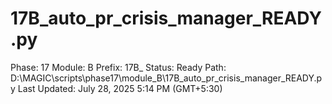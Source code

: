 # 17B_auto_pr_crisis_manager_READY.py

Phase: 17
Module: B
Prefix: 17B_
Status: Ready
Path: D:\MAGIC\scripts\phase17\module_B\17B_auto_pr_crisis_manager_READY.py
Last Updated: July 28, 2025 5:14 PM (GMT+5:30)